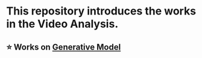 # This repository introduces the works in the **Video Analysis**.


## ⭐ Works on [Generative Model](GenerativeModel/summary.md)



